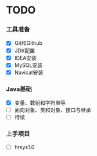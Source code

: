 # TODO

### 工具准备

- [x] Git和Github
- [x] JDK配置
- [x] IDEA安装
- [x] MySQL安装
- [x] Navicat安装

### Java基础

- [x] 变量、数组和字符串等
- [ ] 面向对象、类和对象、接口与继承
- [ ] 待续

### 上手项目

- [ ] hrsys1.0







